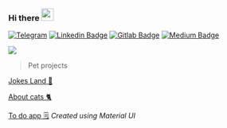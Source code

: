 ### Hi there <img src="https://media.giphy.com/media/hvRJCLFzcasrR4ia7z/giphy.gif" width="25px">


[![Telegram](https://img.shields.io/badge/-Telegram-2CA5E0?style=flat-square&logo=telegram&logoColor=white)](https://t.me/Funny_teenager)
[![Linkedin Badge](https://img.shields.io/badge/-LinkedIn-blue?style=flat-square&logo=Linkedin&logoColor=white&link=https://www.linkedin.com/in/yako-ism/)](https://www.linkedin.com/in/ravshanbek-khalimov-42327b195)
[![Gitlab Badge](https://img.shields.io/badge/Gitlab-Profile-informational?style=flat&logo=gitlab&logoColor=white&color=0D76A8)](https://gitlab.com/aximas)
[![Medium Badge](https://img.shields.io/badge/Gitlab-Profile-informational?style=flat&logo=medium&logoColor=white&color=0D76A8)](https://medium.com/@northdakota778)


<img src="https://github-readme-stats.vercel.app/api?username=aximas&show_icons=true&count_private=true"/>

> Pet projects

[Jokes Land 🤣](https://jokesland.fun/ "Fresh jokes platform")  

[About cats 🐈](https://cats2-all.vercel.app/ "Cats 2 all") 
 
[To do app 🗒](https://todo-mobx-sandy.vercel.app/ "To do app on MobX") *Created using Material UI* 
